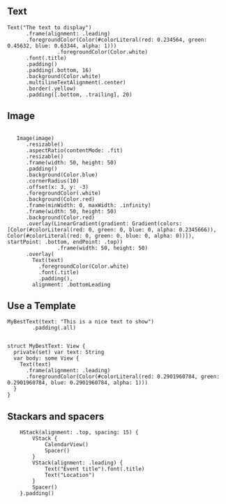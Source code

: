 
## Text
```
Text("The text to display")
      .frame(alignment: .leading)
      .foregroundColor(Color(#colorLiteral(red: 0.234564, green: 0.45632, blue: 0.63344, alpha: 1)))
                .foregroundColor(Color.white)
      .font(.title)
      .padding()
      .padding(.bottom, 16)
      .background(Color.white)
      .multilineTextAlignment(.center)
      .border(.yellow)
      .padding([.bottom, .trailing], 20)
```

## Image
```

   Image(image)
      .resizable()
      .aspectRatio(contentMode: .fit)
      .resizable()
      .frame(width: 50, height: 50)
      .padding()
      .background(Color.blue)
      .cornerRadius(10)
      .offset(x: 3, y: -3)
      .foregroundColor(.white)
      .background(Color.red)
      .frame(minWidth: 0, maxWidth: .infinity)
      .frame(width: 50, height: 50)
      .background(Color.red)
      .overlay(LinearGradient(gradient: Gradient(colors: [Color(#colorLiteral(red: 0, green: 0, blue: 0, alpha: 0.2345666)), Color(#colorLiteral(red: 0, green: 0, blue: 0, alpha: 0))]), startPoint: .bottom, endPoint: .top))
                .frame(width: 50, height: 50)
      .overlay(
        Text(text)
          .foregroundColor(Color.white)
          .font(.title)
          .padding(),
        alignment: .bottomLeading
```
      
## Use a Template
```
MyBestText(text: "This is a nice text to show")
        .padding(.all)


struct MyBestText: View {
  private(set) var text: String
  var body: some View {
    Text(text)
      .frame(alignment: .leading)
      .foregroundColor(Color(#colorLiteral(red: 0.2901960784, green: 0.2901960784, blue: 0.2901960784, alpha: 1)))
  }
}
```

## Stackars and spacers

        HStack(alignment: .top, spacing: 15) {
            VStack {
                CalendarView()
                Spacer()
            }
            VStack(alignment: .leading) {
                Text("Event title").font(.title)
                Text("Location")
            }
            Spacer()
        }.padding()
        
        
        
